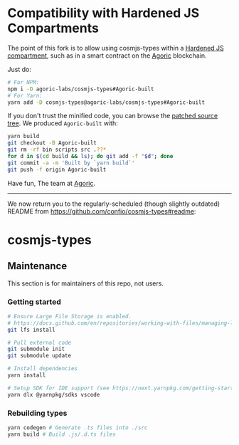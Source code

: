 # Compatibility with Hardened JS Compartments

The point of this fork is to allow using cosmjs-types within a [Hardened JS compartment](https://github.com/endojs/endo/tree/master/packages/ses/README.md), such as in a smart contract on the [Agoric](https://agoric.com) blockchain.

Just do:

```sh
# For NPM:
npm i -D agoric-labs/cosmjs-types#Agoric-built
# For Yarn:
yarn add -D cosmjs-types@agoric-labs/cosmjs-types#Agoric-built
```

If you don't trust the minified code, you can browse the [patched source
tree](https://github.com/agoric-labs/cosmjs-types/tree/Agoric#readme).  We produced
`Agoric-built` with:

```sh
yarn build
git checkout -B Agoric-built
git rm -rf bin scripts src .??*
for d in $(cd build && ls); do git add -f "$d"; done
git commit -a -m 'Built by `yarn build`'
git push -f origin Agoric-built
```

Have fun,
The team at [Agoric](https://github.com/Agoric).

---

We now return you to the regularly-scheduled (though slightly outdated) README
from https://github.com/confio/cosmjs-types#readme:

# cosmjs-types

## Maintenance

This section is for maintainers of this repo, not users.

### Getting started

```sh
# Ensure Large File Storage is enabled.
# https://docs.github.com/en/repositories/working-with-files/managing-large-files/installing-git-large-file-storage
git lfs install
```

```sh
# Pull external code
git submodule init
git submodule update

# Install dependencies
yarn install

# Setup SDK for IDE support (see https://next.yarnpkg.com/getting-started/editor-sdks)
yarn dlx @yarnpkg/sdks vscode
```

### Rebuilding types

```sh
yarn codegen # Generate .ts files into ./src
yarn build # Build .js/.d.ts files
```
